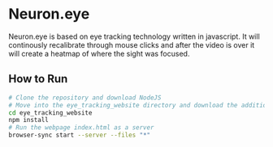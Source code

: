 # Neuron.eye

Neuron.eye is based on eye tracking technology written in javascript. It will continously recalibrate through mouse clicks and after the video is over it will create a heatmap of where the sight was focused. 

## How to Run
```sh
# Clone the repository and download NodeJS
# Move into the eye_tracking_website directory and download the additional dependencies
cd eye_tracking_website
npm install
# Run the webpage index.html as a server
browser-sync start --server --files "*"
```
